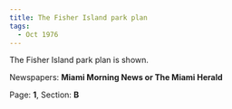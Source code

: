 ```yaml
---  
title: The Fisher Island park plan  
tags:  
  - Oct 1976  
---  
```

  
The Fisher Island park plan is shown.  
  
Newspapers: **Miami Morning News or The Miami Herald**  
  
Page: **1**, Section: **B** 
